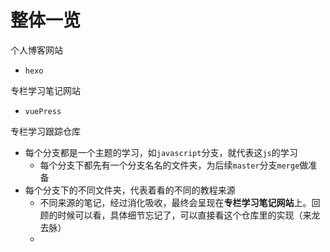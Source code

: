 

# 整体一览

个人博客网站

- `hexo`

专栏学习笔记网站

- `vuePress`

专栏学习跟踪仓库

- 每个分支都是一个主题的学习，如`javascript`分支，就代表这`js`的学习
  - 每个分支下都先有一个分支名名的文件夹，为后续`master`分支`merge`做准备
- 每个分支下的不同文件夹，代表着看的不同的教程来源
  - 不同来源的笔记，经过消化吸收，最终会呈现在**专栏学习笔记网站**上。回顾的时候可以看，具体细节忘记了，可以直接看这个仓库里的实现（来龙去脉）
  - 

